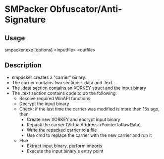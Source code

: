# SMPacker Obfuscator/Anti-Signature

## Usage
smpacker.exe \[options\] \<inputfile\> \<outfile\>

## Description
* smpacker creates a "carrier" binary.
* The carrier contains two sections: .data and .text.
* The .data section contains an XORKEY struct and the input binary
* The .text section contains code to do the following:
  * Resolve required WinAPI functions
  * Decrypt the input binary
  * Check: if the last time the carrier was modified is more than 15s ago, then
    * Create new XORKEY and encrypt input binary
    * Repack the carrier (VirtualAddress->PointerToRawData)
    * Write the repacked carrier to a file
    * Use cmd to replace the carrier with the new carrier and run it
  * Else
    * Extract input binary, perform imports
    * Execute the input binary's entry point
